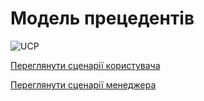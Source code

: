 # Модель прецедентів

![UCP](http://www.plantuml.com/plantuml/png/dPNDQjj04CVlUOh1kTQA8YVG1aU4zbp89RTUzB5AGcmB91bAwS6nwSUXK0X1WT1Isho0AfgYvYDzXTbNw9DqTYsjfNeTXof4PkVZzv-TNUtkn8aJ9SD-RsK5w8aEzmyIE62Epo9Xa4yt20S9n8UlsBPbWXVsmcZRxJdUaRrBBsUVRK7NjVUUxNRNNBkx9g9jcSm6ViMIOyTBmWXQU8vtV8G5F-PZFi4SC_wk1KuCUp6BO3K8WiUktqZuX9TuI_y_y2TUyf4CVkuCI9hYNTTtWc2gC0WJ1ZqM9106iuZ057zgFdY2rwHvJCW2hu1-ClmkIk8fva0YcV3mDuzK1l-8Lpm5KJ3cq-8nDu3gkXCL0Lw9iigvZB6OILqJwBs8o6kQDrZKL34J1aDrJCn13kHh63FFYHcqP8kDeR4kklnYW6UIy8kFcx2YDW7PfsaIhFecOwwfPrgAcM4kiecQqSoA6fsdVAHbM_UpEoNxg-fTISseQncV2370c-OAOpRZTzIMq0dqLKCkCETfrP2ymQzW5ApsYvRLBrddzVNKh9Qc4PHyFvl4jQrOqk3-jEedfcSk9DSMy8PwSFjGhhM4gnRl10j9k7uekRECl56IJ_5E42IL7-DldieTc9D1Thl-UKuMY6qi4zlKJ-E_1JULuFoferexT-p8qu9F-9X_09vgnETE0JagFpB3iAjlUGlOouI2OkbNUwJjjr_RvR3kiHPwEj3kwJqRq1xgFPjDZtJ9WvjGLOKrux0oMZfZH-QhathcM5zWjvfsVshl_niVjHkbr-ws80oJ-jtcsa-ZG-ye5Zj4MV4pViCBl91trHTysr8U6XVy37FuCpe5oxHCjM0bU6M71dIV_WK0)

[Переглянути сценарії користувача](https://github.com/mixolydian-b6/Bricks/blob/master/docs/use%20cases/User%20use%20cases.md)

[Переглянути сценарії менеджера](https://github.com/mixolydian-b6/Bricks/blob/master/docs/use%20cases/Manager%20use%20cases.md)
